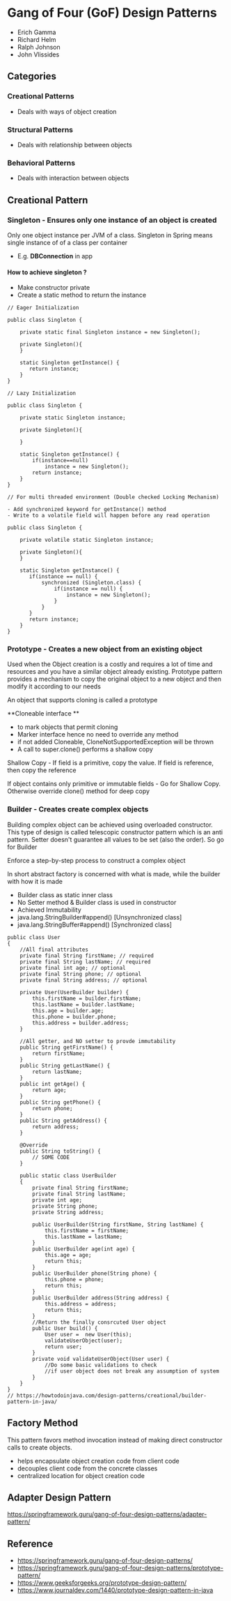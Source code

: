 # Gang of Four (GoF) Design Patterns


- Erich Gamma
- Richard Helm
- Ralph Johnson
- John Vlissides

## Categories
### Creational Patterns 
- Deals with ways of object creation
### Structural Patterns
- Deals with relationship between objects
### Behavioral Patterns 
- Deals with interaction between objects

## Creational Pattern

### Singleton - Ensures only one instance of an object is created

Only one object instance per JVM of a class. Singleton in Spring means single instance of of a class per container

- E.g. **DBConnection** in app

#### How to achieve singleton ?

- Make constructor private
- Create a static method to return the instance

```
// Eager Initialization

public class Singleton {

    private static final Singleton instance = new Singleton();

    private Singleton(){
    }

    static Singleton getInstance() {
       return instance;
    }
}
```
```
// Lazy Initialization

public class Singleton {

    private static Singleton instance;

    private Singleton(){

    }

    static Singleton getInstance() {
        if(instance==null)
            instance = new Singleton();
        return instance;
    }
}
```
```
// For multi threaded environment (Double checked Locking Mechanism)

- Add synchronized keyword for getInstance() method
- Write to a volatile field will happen before any read operation

public class Singleton {

    private volatile static Singleton instance;

    private Singleton(){
    }

    static Singleton getInstance() {
       if(instance == null) {
           synchronized (Singleton.class) {
               if(instance == null) {
                   instance = new Singleton();
               }
           }
       }
       return instance;
    }
}
```

### Prototype - Creates a new object from an existing object

Used when the Object creation is a costly and requires a lot of time and resources and you have a similar object already existing. Prototype pattern provides a mechanism to copy the original object to a new object and then modify it according to our needs

An object that supports cloning is called a prototype

**Cloneable interface **
- to mark objects that permit cloning
- Marker interface hence no need to override any method
- if not added Cloneable, CloneNotSupportedException will be thrown
- A call to super.clone() performs a shallow copy

Shallow Copy - If field is a primitive, copy the value. If field is reference, then copy the reference

If object contains only primitive or immutable fields - Go for Shallow Copy. Otherwise override clone() method for deep copy

### Builder - Creates create complex objects

Building complex object can be achieved using overloaded constructor. This type of design is called telescopic constructor pattern which is an anti pattern. Setter doesn't guarantee all values to be set (also the order). So go for Builder

Enforce a step-by-step process to construct a complex object  

In short abstract factory is concerned with what is made, while the builder with how it is made

- Builder class as static inner class
- No Setter method & Builder class is used in constructor
- Achieved Immutability
- java.lang.StringBuilder#append() [Unsynchronized class]
- java.lang.StringBuffer#append() [Synchronized class]

```
public class User 
{
    //All final attributes
    private final String firstName; // required
    private final String lastName; // required
    private final int age; // optional
    private final String phone; // optional
    private final String address; // optional
 
    private User(UserBuilder builder) {
        this.firstName = builder.firstName;
        this.lastName = builder.lastName;
        this.age = builder.age;
        this.phone = builder.phone;
        this.address = builder.address;
    }
 
    //All getter, and NO setter to provde immutability
    public String getFirstName() {
        return firstName;
    }
    public String getLastName() {
        return lastName;
    }
    public int getAge() {
        return age;
    }
    public String getPhone() {
        return phone;
    }
    public String getAddress() {
        return address;
    }
 
    @Override
    public String toString() {
        // SOME CODE
    }
 
    public static class UserBuilder 
    {
        private final String firstName;
        private final String lastName;
        private int age;
        private String phone;
        private String address;
 
        public UserBuilder(String firstName, String lastName) {
            this.firstName = firstName;
            this.lastName = lastName;
        }
        public UserBuilder age(int age) {
            this.age = age;
            return this;
        }
        public UserBuilder phone(String phone) {
            this.phone = phone;
            return this;
        }
        public UserBuilder address(String address) {
            this.address = address;
            return this;
        }
        //Return the finally consrcuted User object
        public User build() {
            User user =  new User(this);
            validateUserObject(user);
            return user;
        }
        private void validateUserObject(User user) {
            //Do some basic validations to check 
            //if user object does not break any assumption of system
        }
    }
}
// https://howtodoinjava.com/design-patterns/creational/builder-pattern-in-java/

```

## Factory Method

This pattern favors method invocation instead of making direct constructor calls to create objects.

- helps encapsulate object creation code from client code
- decouples client code from the concrete classes
- centralized location for object creation code

## Adapter Design Pattern

https://springframework.guru/gang-of-four-design-patterns/adapter-pattern/



## Reference

- https://springframework.guru/gang-of-four-design-patterns/
- https://springframework.guru/gang-of-four-design-patterns/prototype-pattern/ 
- https://www.geeksforgeeks.org/prototype-design-pattern/
- https://www.journaldev.com/1440/prototype-design-pattern-in-java


